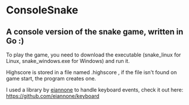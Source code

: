 # ConsoleSnake
## A console version of the snake game, written in Go :)
To play the game, you need to download the executable (snake_linux for Linux, snake_windows.exe for Windows) and run it.

Highscore is stored in a file named .highscore , if the file isn't found on game start, the program creates one.

I used a library by [eiannone](https://github.com/eiannone) to handle keyboard events, check it out here: https://github.com/eiannone/keyboard
